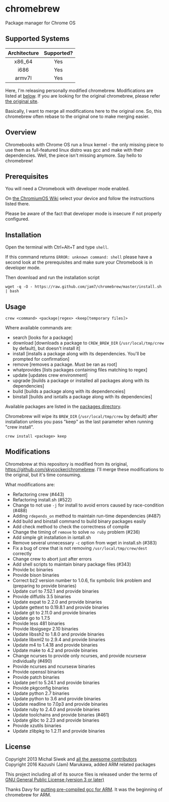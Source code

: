 chromebrew
==========

Package manager for Chrome OS

Supported Systems
-----------------

|  Architecture  | Supported? |
|:--------------:|:----------:|
|     x86_64     |     Yes    |
|      i686      |     Yes    |
|     armv7l     |     Yes    |

Here, I'm releasing personally modified chromebrew.  Modifications are listed at
[below](#modifications). If you are looking for the original chromebrew, please
refer [the original site](https://github.com/skycocker/chromebrew/).

Basically, I want to merge all modifications here to the original one.
So, this chromebrew often rebase to the original one to make merging
easier.

Overview
--------

Chromebooks with Chrome OS run a linux kernel - the only missing piece to use them as full-featured linux distro was gcc and make with their dependencies. Well, the piece isn't missing anymore. Say hello to chromebrew!

Prerequisites
-------------

You will need a Chromebook with developer mode enabled.

On [the ChromiumOS Wiki](https://www.chromium.org/chromium-os/developer-information-for-chrome-os-devices) select your device and follow the instructions listed there.

Please be aware of the fact that developer mode is insecure if not properly configured.

Installation
------------
Open the terminal with Ctrl+Alt+T and type `shell`.

If this command returns `ERROR: unknown command: shell` please have a second look at the prerequisites and make sure your Chromebook is in developer mode.

Then download and run the installation script

    wget -q -O - https://raw.github.com/jam7/chromebrew/master/install.sh | bash

Usage
-----

    crew <command> <package|regex> <keep[temporary files]>

Where available commands are:
  
  * search [looks for a package]
  * download [downloads a package to `CREW_BREW_DIR` (`/usr/local/tmp/crew` by default), but doesn't install it]
  * install [installs a package along with its dependencies. You'll be prompted for confirmation]
  * remove [removes a package. Must be ran as root]
  * whatprovides [lists packages containing files matching to regex]
  * update [updates crew environment]
  * upgrade [builds a package or installed all packages along with its dependencies]
  * build [builds a package along with its dependenceies]
  * binstall [builds and isntalls a package along with its dependencies]
  
Available packages are listed in the [packages directory](https://github.com/jam7/chromebrew/tree/master/packages).

Chromebrew will wipe its `BREW_DIR` (`/usr/local/tmp/crew` by default) after installation unless you pass "keep" as the last parameter when running "crew install".

    crew install <package> keep

Modifications
-------------

Chromebrew at this repository is modified from its original, https://github.com/skycocker/chromebrew.
I'll merge these modifications to the original, but it's time consuming.

What modifications are:

  * Refactoring crew (#443)
  * Refactoring install.sh (#522)
  * Change to not use `-j` for install to avoid errors caused by race-condition (#488)
  * Adding `rdepends_on` method to maintain run-time dependencies (#487)
  * Add build and binstall command to build binary packages easily
  * Add check method to check the correctness of compile
  * Change the timing of `remove` to solve `no ruby` problem (#236)
  * Add simple git installation in isntall.sh
  * Remove several unnecessary `-c` option from wget in install.sh (#383)
  * Fix a bug of crew that is not removing `/usr/local/tmp/crew/dest` correctly
  * Change crew to abort just after errors
  * Add shell scripts to maintain binary package files (#343)
  * Provide bc binaries
  * Provide bison binaries
  * Correct bz2 version number to 1.0.6, fix symbolic link problem and (preparing to provide binaries)
  * Update curl to 7.52.1 and provide binaries
  * Provide diffutils 3.5 binaries
  * Update expat to 2.2.0 and provide binaries
  * Update gettext to 0.19.8.1 and provide binaries
  * Update git to 2.11.0 and provide binaries
  * Update go to 1.7.5
  * Provide less 481 binaries
  * Provide libsigsegv 2.10 binaries
  * Update libssh2 to 1.8.0 and provide binaries
  * Update libxml2 to 2.9.4 and provide binaries
  * Update m4 to 1.4.18 and provide binaries
  * Update make to 4.2 and provide binaries
  * Change ncurses to provide only ncurses, and provide ncursesw individually (#490)
  * Provide ncurses and ncursesw binaries
  * Provide openssl binaries
  * Provide patch binaries
  * Update perl to 5.24.1 and provide binaries
  * Provide pkgconfig binaries
  * Update python 2.7 binaries
  * Update python to 3.6 and provide binaries
  * Update readline to 7.0p3 and provide binaries
  * Update ruby to 2.4.0 and provide binaries
  * Update toolchains and provide binaries (#461)
  * Update glibc to 2.23 and provide binaries
  * Provide xzutils binaries
  * Update zlibpkg to 1.2.11 and provide binaries

License
-------

Copyright 2013 Michal Siwek and [all the awesome contributors](https://github.com/skycocker/chromebrew/graphs/contributors)  
Copyright 2016 Kazushi (Jam) Marukawa, added ARM related packages

This project including all of its source files is released under the terms of [GNU General Public License (version 3 or later)](http://www.gnu.org/licenses/gpl.txt)

Thanks Davy for [putting pre-compiled gcc for ARM](http://davy.nyacom.net/cros-arm-dev.html).  It was the beginning of chromebrew for ARM.
